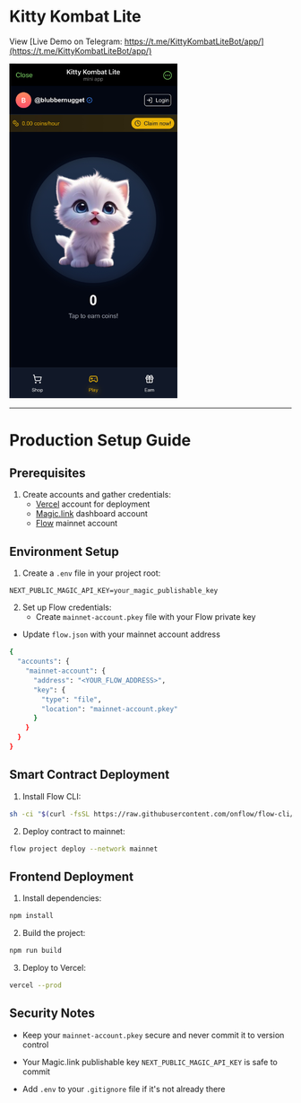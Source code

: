 # Kitty Kombat Lite

View [Live Demo on Telegram: https://t.me/KittyKombatLiteBot/app/](https://t.me/KittyKombatLiteBot/app/)

<img src="./public/live_demo.jpg" alt="Live Demo" width="300" />

---

# Production Setup Guide

## Prerequisites

1. Create accounts and gather credentials:
    - [Vercel](https://vercel.com) account for deployment
    - [Magic.link](https://magic.link) dashboard account
    - [Flow](https://flow.com) mainnet account

## Environment Setup

1. Create a `.env` file in your project root:

```properties
NEXT_PUBLIC_MAGIC_API_KEY=your_magic_publishable_key
```

2. Set up Flow credentials:
    - Create `mainnet-account.pkey` file with your Flow private key

-   Update `flow.json` with your mainnet account address

```sh
{
  "accounts": {
    "mainnet-account": {
      "address": "<YOUR_FLOW_ADDRESS>",
      "key": {
        "type": "file",
        "location": "mainnet-account.pkey"
      }
    }
  }
}
```

## Smart Contract Deployment

1. Install Flow CLI:

```sh
sh -ci "$(curl -fsSL https://raw.githubusercontent.com/onflow/flow-cli/master/install.sh)"
```

2. Deploy contract to mainnet:

```sh
flow project deploy --network mainnet
```

## Frontend Deployment

1. Install dependencies:

```sh
npm install
```

2. Build the project:

```sh
npm run build
```

3. Deploy to Vercel:

```sh
vercel --prod
```

## Security Notes

-   Keep your `mainnet-account.pkey` secure and never commit it to version control

-   Your Magic.link publishable key `NEXT_PUBLIC_MAGIC_API_KEY` is safe to commit

-   Add `.env` to your `.gitignore` file if it's not already there

